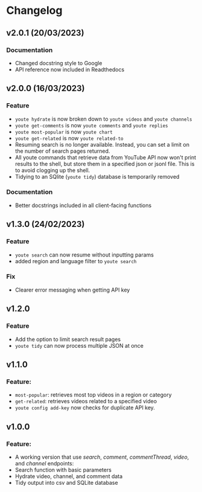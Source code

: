 # Changelog

## v2.0.1 (20/03/2023)

### Documentation

- Changed docstring style to Google
- API reference now included in Readthedocs

## v2.0.0 (16/03/2023)

### Feature

- `youte hydrate` is now broken down to `youte videos` and `youte channels`
- `youte get-comments` is now `youte comments` and `youte replies`
- `youte most-popular` is now `youte chart`
- `youte get-related` is now `youte related-to`
- Resuming search is no longer available. Instead, you can set a limit on the number of search pages returned.
- All youte commands that retrieve data from YouTube API now won't print results to the shell, but store them in a specified json or jsonl file. This is to avoid clogging up the shell.
- Tidying to an SQlite (`youte tidy`) database is temporarily removed

### Documentation

- Better docstrings included in all client-facing functions

## v1.3.0 (24/02/2023)

### Feature

- `youte search` can now resume without inputting params
- added region and language filter to `youte search`

### Fix

- Clearer error messaging when getting API key

## v1.2.0

### Feature

- Add the option to limit search result pages
- `youte tidy` can now process multiple JSON at once

## v1.1.0

### Feature:

- `most-popular`: retrieves most top videos in a region or category
- `get-related`: retrieves videos related to a specified video
- `youte config add-key` now checks for duplicate API key.

## v1.0.0

### Feature:

- A working version that use _search_, _comment_, _commentThread_, _video_, and _channel_ endpoints:
- Search function with basic parameters
- Hydrate video, channel, and comment data
- Tidy output into csv and SQLite database
